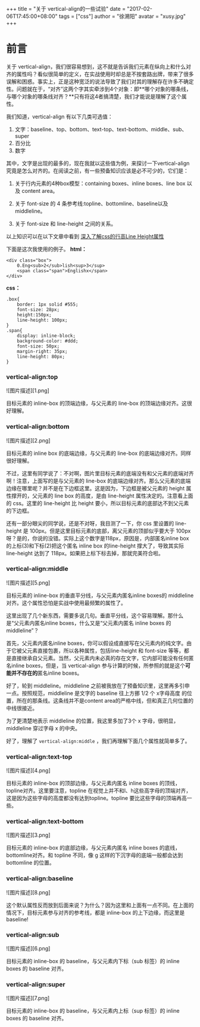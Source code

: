 +++
title = "关于 vertical-align的一些试验"
date = "2017-02-06T17:45:00+08:00"
tags = ["css"]
author = "徐溯阳"
avatar = "xusy.jpg"
+++

# 前言 
关于 vertical-align，我们很容易想到，这不就是告诉我们元素在纵向上和什么对齐的属性吗？看似很简单的定义，在实战使用时却总是不按套路出牌，带来了很多误解和困惑。事实上，正是这种宽泛的说法导致了我们对其的理解存在许多不确定性。问题就在于，“对齐”这两个字其实牵涉到4个对象：即**哪个对象的哪条线，与哪个对象的哪条线对齐？**只有将这4者搞清楚，我们才能说是理解了这个属性。

我们知道，vertical-align 有以下几类可选值：

 1. 文字：baseline、top、bottom、text-top、text-bottom、middle、sub、super
 2. 百分比
 3. 数字

其中，文字是出现的最多的，现在我就以这些值为例，来探讨一下vertical-align究竟是怎么对齐的。在阅读之前，有一些预备知识应该是必不可少的，它们是：

 1. 关于行内元素的4种box模型：containing boxes、inline boxes、line box 以及 content area。
    
 2. 关于 font-size 的 4 条参考线:topline、bottomline、baseline以及middleline。
   
 3. 关于 font-size 和 line-height 之间的关系。

以上知识可以在以下文章中看到
[深入了解css的行高Line Height属性](http://www.cnblogs.com/fengzheng126/archive/2012/05/18/2507632.html)

下面是这次我使用的例子。
**html：**

    <div class="box">
        0.Eng<sub>2</sub>lish<sup>3</sup>
        <span class="span">Englishx</span>
    </div>

**css：**

    .box{
        border: 1px solid #555;
        font-size: 28px;
        height:150px;
        line-height: 100px;
    }
    .span{
        display: inline-block;
        background-color: #ddd;
        font-size: 50px;
        margin-right: 35px;
        line-height: 80px;
    }

### vertical-align:top ###
![图片描述][1.png]

目标元素的 inline-box 的顶端边缘，与父元素的 line-box 的顶端边缘对齐。这很好理解。

### vertical-align:bottom ###
![图片描述][2.png]

目标元素的 inline box 的底端边缘，与父元素的 line-box 的底端边缘对齐。同样很好理解。

不过，这里有同学说了：不对啊，图片里目标元素的底端没有和父元素的底端对齐啊！注意，上面写的是与父元素的 line-box 的底端边缘对齐。那么父元素的底端边缘在哪里呢？并不是在下边框这里。这是因为，下边框是被父元素的 height 属性撑开的，父元素的 line box 的高度，是由 line-height 属性决定的。注意看上面的 css。这里的 line-height 比 height 要小，所以目标元素的底部达不到父元素的下边框。

还有一部分眼尖的同学说，还是不对呀，我目测了一下，你 css 里设置的 line-height 是 100px。但是这里目标元素的底部，离父元素的顶部似乎要大于 100px 呀？是的，你说的没错。实际上这个数字是118px，原因是，内部匿名inline box 的上标(3)和下标(2)把这个匿名 inline box 的line-height 撑大了，导致其实际 line-height 达到了 118px。如果把上标下标去掉，那就完美符合啦。


### vertical-align:middle ###
![图片描述][5.png]

目标元素的 inline-box 的垂直平分线，与父元素内匿名inline boxes的 middleline 对齐。这个属性恐怕是实战中使用最频繁的属性了。

这里出现了几个新东西，需要多说几句。垂直平分线，这个容易理解。那什么是“父元素内匿名inline boxes，什么又是“父元素内匿名 inline boxes 的 middleline”？

首先，父元素内匿名inline boxes，你可以假设成直接写在父元素内的纯文字。由于它被父元素直接包裹，所以各种属性，包括line-height 和 font-size 等等，都是直接继承自父元素。当然，父元素内未必真的存在文字，它内部可能没有任何匿名inline boxes，但是，当 vertical-align 参与计算的时候，所参照的就是这个**可能并不存在的**匿名inline boxes。

好了，轮到 middleline。middleline 之前被我放在了预备知识里，这里再多引申一点。按照规范，middleline 是文字的 baseline 往上方挪 1/2 个 x字母高度 的位置，所在的那条线。这条线并不是content area的严格中线，但和真正几何位置的中线很接近。

为了更清楚地表示 middleline 的位置，我这里多加了3个 x 字母，很明显，middleline 穿过字母 x 的中央。

好了，理解了 `vertical-align:middle` ，我们再理解下面几个属性就简单多了。

### vertical-align:text-top ###
![图片描述][4.png]

目标元素的 inline-box 的顶部边缘，与父元素内匿名 inline boxes 的顶线，topline对齐。这里要注意，topline 在视觉上并不和l、h这些高字母的顶端对齐，这是因为这些字母的高度都没有达到topline。topline 要比这些字母的顶端再高一些。

### vertical-align:text-bottom ###
![图片描述][3.png]

目标元素的 inline-box 的底部边缘，与父元素内匿名 inline boxes 的底线，bottomline对齐。和 topline 不同，像 g 这样的下沉字母的底端一般都会达到 bottomline 的位置。

### vertical-align:baseline ###
![图片描述][8.png]

这个默认属性反而放到后面来说？为什么？因为这里和上面有一点不同。在上面的情况下，目标元素参与对齐的参考线，都是 inline-box 的上下边缘，而这里是 baseline!

### vertical-align:sub ###
![图片描述][6.png]

目标元素的 inline-box 的 baseline，与父元素内下标（sub 标签）的 inline boxes 的 baseline 对齐。

### vertical-align:super ###
![图片描述][7.png]

目标元素的 inline-box 的 baseline，与父元素内上标（sup 标签）的 inline boxes 的 baseline 对齐。